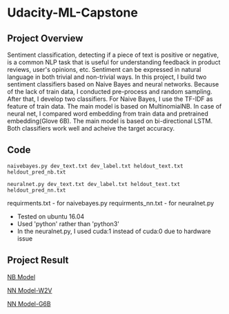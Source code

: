 # Udacity-ML-Capstone

## Project Overview
Sentiment classification, detecting if a piece of text is positive or negative, is a common NLP task that is useful for understanding feedback in product reviews, user's opinions, etc. Sentiment can be expressed in natural language in both trivial and non-trivial ways.
In this project, I build two sentiment classifiers based on Naive Bayes and neural networks. Because of the lack of train data, I conducted pre-process and random sampling. After that, I develop two classifiers. For Naive Bayes, I use the TF-IDF as feature of train data. The main model is based on MultinomialNB. In case of neural net, I compared word embedding from train data and pretrained embedding(Glove 6B). The main model is based on bi-directional LSTM. Both classifiers work well and acheive the target accuracy.

## Code

`naivebayes.py dev_text.txt dev_label.txt heldout_text.txt heldout_pred_nb.txt`

`neuralnet.py dev_text.txt dev_label.txt heldout_text.txt heldout_pred_nn.txt`

requirments.txt - for naivebayes.py
requirments_nn.txt - for neuralnet.py

- Tested on ubuntu 16.04
- Used 'python' rather than 'python3'
- In the neuralnet.py, I used cuda:1 instead of cuda:0 due to hardware issue

## Project Result
[NB Model]()

[NN Model-W2V]()

[NN Model-G6B]()
